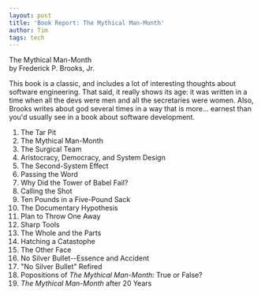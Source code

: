 ```yaml
---
layout: post
title: 'Book Report: The Mythical Man-Month'
author: Tim
tags: tech
---
```


The Mythical Man-Month  
by Frederick P. Brooks, Jr.

This book is a classic, and includes a lot of interesting thoughts about software engineering. That said, it really shows its age: it was written in a time when all the devs were men and all the secretaries were women. Also, Brooks writes about god several times in a way that is more... earnest than you'd usually see in a book about software development.

1. The Tar Pit
2. The Mythical Man-Month
3. The Surgical Team
4. Aristocracy, Democracy, and System Design
5. The Second-System Effect
6. Passing the Word
7. Why Did the Tower of Babel Fail?
8. Calling the Shot
9. Ten Pounds in a Five-Pound Sack
10. The Documentary Hypothesis
11. Plan to Throw One Away
12. Sharp Tools
13. The Whole and the Parts
14. Hatching a Catastophe
15. The Other Face
16. No Silver Bullet--Essence and Accident
17. "No Silver Bullet" Refired
18. Popositions of *The Mythical Man-Month:* True or False?
19. *The Mythical Man-Month* after 20 Years